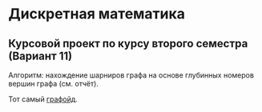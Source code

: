 # Дискретная математика

## Курсовой проект по курсу второго семестра (Вариант 11)

Алгоритм: нахождение шарниров графа на основе глубинных номеров вершин графа (см. отчёт).

Тот самый [графойд](https://drive.google.com/file/d/1MS54I4TLQr1n2CsQJlffCPAm3U7XwrSS/view).
